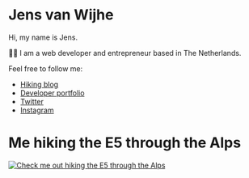 # Jens van Wijhe

Hi, my name is Jens. 

👨‍💻 I am a web developer and entrepreneur based in The Netherlands. 

Feel free to follow me:

* [Hiking blog](https://www.jens.global)  
* [Developer portfolio](https://www.jens.ai)  
* [Twitter](https://twitter.com/jvanwijhe)  
* [Instagram](https://www.instagram.com/jvanwijhe/)  

# Me hiking the E5 through the Alps
[![Check me out hiking the E5 through the Alps](https://img.youtube.com/vi/lSM0VAqSOeg/0.jpg)](https://www.youtube.com/watch?v=lSM0VAqSOeg)
